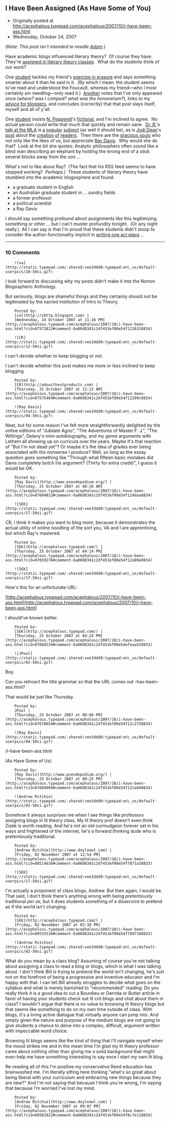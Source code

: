 ## I Have Been Assigned (As Have Some of You)

 * Originally posted at http://acephalous.typepad.com/acephalous/2007/10/i-have-been-ass.html
 * Wednesday, October 24, 2007



(_Note: This post isn't intended to needle [Adam](http://www.adamkotsko.com/)._)

Have academic blogs influenced literary theory?  Of course they have.  They're [assigned in literary theory classes](http://theoryandacademy.blogspot.com/2007/10/this-weeks-post-on-authorship-is-two.html).  What do the students think of our work?  

One [student](http://harrietsinquest.blogspot.com/) tackles my friend's [exercise in erasure](http://acephalous.typepad.com/acephalous/2007/10/grad-student-ho.html) and says something smarter about it than he said in it.  (By which I mean: the student seems to've read and understood the Foucault, whereas my friend—who I most certainly am needling—only read it.)  [Another](http://spencerfakesablog.blogspot.com/2007/10/ding-dong-authors-dead.html) notes that I've only appeared once (_where? was I comped? what was the honorarium?_), links to my [advice for bloggers](http://acephalous.typepad.com/acephalous/2007/10/how-to-be-a-blo.html), and concludes (correctly) that that post slays itself, myself and all of y'all.  

One [student](http://ozzman5150.blogspot.com/) insists [N. Pepperell](http://www.roughtheory.org/)'s [fictional](http://ozzman5150.blogspot.com/2007/10/foucault-and-author-function.html), and I'm inclined to agree.  No actual person could write that much that quickly and remain sane.  [Dr. B.](http://bitchphd.blogspot.com)'s [talk at the MLA](http://bitchphd.blogspot.com/2007/01/academic-blogging-part-ii.html) is [a](http://thisboatbelongstotheadmiral.blogspot.com/2007/10/so-author-has-died-continued-or-author.html) [popular](http://quincymccarthy.blogspot.com/2007/10/killing-off-sciptor.html) [subject](http://barrowmeacademy.blogspot.com/2007/10/bang-bang-thud-author-is-dead.html) (as well it should be), as is [Jodi Dean](http://jdeanicite.typepad.com/i\_cite/)'s [post](http://jdeanicite.typepad.com/i\_cite/2007/10/all-blogging-is.html) about the [creation](http://twentypercentofmygrade.blogspot.com/2007/10/part-2.html) [of](http://flyinggrayson.blogspot.com/2007/10/i-dont-believe-in-books-but-i-read-them.html) [readers](http://isnugglewithmyblankie.blogspot.com/2007/10/bang-bang-my-baby-shot-author-down.html).  Then there are the [gracious souls](http://theorythroughmyeyes.blogspot.com/) who not only like the likes of us, but appreciate [Ray Davis](http://www.pseudopodium.org/).  Why would she do that?  Look at the bit she quotes:
Analytic philosophers often sound like a blind man describing an
elephant by holding the wrong end of a stick several blocks away from
the zoo ...

What's not to like about Ray?  (The fact that his RSS feed seems to have stopped working?  _Perhaps_.)  These students of literary theory have stumbled into the academic blogosphere and found:

*   a graduate student in English
*   an Australian graduate student in ... sundry fields
*   a former professor
*   a political scientist
*   a Ray Davis

I should say something profound about assignments like this legitimizing something or other ... but I can't muster profundity tonight.  (Or any night really.)  All I can say is that I'm proud that these students didn't stoop to consider the author-functionality implicit in [writing one act plays](http://acephalous.typepad.com/acephalous/2005/11/my\_morning.html) ...

		

* * *

### 10 Comments 

		

                
[]()

	

		![va](http://static.typepad.com/.shared:vee3ddd0:typepad:en\_us/default-userpics/10-50si.gif)
	

	

		

I look forward to discussing why my posts didn't make it into the Norton Blogospheric Anthology.

But seriously, blogs are shameful things and they certainly should not be legitimated by the sacred institution of Intro to Theory.

	

		Posted by:
		[va](http://sbttp.blogspot.com) |
		[Wednesday, 24 October 2007 at 11:26 PM](http://acephalous.typepad.com/acephalous/2007/10/i-have-been-ass.html?cid=87572812#comment-6a00d8341c2df453ef00e54f1226318834)

[]()

	

		![CR](http://static.typepad.com/.shared:vee3ddd0:typepad:en\_us/default-userpics/12-50si.gif)
	

	

		

I can't decide whether to keep blogging or not. 

I can't decide whether this post makes me more or less inclined to keep blogging. 

	

		Posted by:
		[CR](http://adswithoutproducts.com) |
		[Thursday, 25 October 2007 at 12:12 AM](http://acephalous.typepad.com/acephalous/2007/10/i-have-been-ass.html?cid=87575464#comment-6a00d8341c2df453ef00e54f12299c8834)

[]()

	

		![Ray Davis](http://static.typepad.com/.shared:vee3ddd0:typepad:en\_us/default-userpics/04-50si.gif)
	

	

		

Neat, but for some reason I've felt more straightforwardly delighted by the online editions of "Jubilate Agno", "The Adventures of Master F. J.", "The Witlings", Delany's mini-autobiography, and my genre arguments with Lethem all showing up on curricula over the years. Maybe it's that reaction of "But I'm not dead yet"? Or maybe it's the idea of grades ever being associated with the nonsense I produce? Well, so long as the essay question goes something like "Through what fifteen basic mistakes did Davis completely botch his argument? (Thirty for extra credit)", I guess it would be OK.  


	

		Posted by:
		[Ray Davis](http://www.pseudopodium.org/) |
		[Thursday, 25 October 2007 at 08:26 AM](http://acephalous.typepad.com/acephalous/2007/10/i-have-been-ass.html?cid=87604012#comment-6a00d8341c2df453ef00e54f124daa8834)

[]()

	

		![SEK](http://static.typepad.com/.shared:vee3ddd0:typepad:en\_us/default-userpics/17-50si.gif)
	

	

		

CR, I think it makes you want to blog _more_, because it demonstrates the actual utility of online noodling of the sort you, VA and I are apprenticing, but which Ray's mastered.

	

		Posted by:
		[SEK](http://acephalous.typepad.com/) |
		[Thursday, 25 October 2007 at 04:14 PM](http://acephalous.typepad.com/acephalous/2007/10/i-have-been-ass.html?cid=87659276#comment-6a00d8341c2df453ef00e54f12a09e8834)

[]()

	

		![SEK](http://static.typepad.com/.shared:vee3ddd0:typepad:en\_us/default-userpics/17-50si.gif)
	

	

		

How's this for an unfortunate URL:

[http://acephalous.typepad.com/acephalous/2007/10/i-have-been-ass.html](http://acephalous.typepad.com/acephalous/2007/10/i-have-been-ass.html)

I should've known better.

	

		Posted by:
		[SEK](http://acephalous.typepad.com/) |
		[Thursday, 25 October 2007 at 04:24 PM](http://acephalous.typepad.com/acephalous/2007/10/i-have-been-ass.html?cid=87660234#comment-6a00d8341c2df453ef00e54efeaa528833)

[]()

	

		![JPool](http://static.typepad.com/.shared:vee3ddd0:typepad:en\_us/default-userpics/02-50si.gif)
	

	

		

Boy.  

Can you retroact the title grammar so that the URL comes out -has-been-ass.html?  

That would be just like Thursday.

	

		Posted by:
		JPool |
		[Thursday, 25 October 2007 at 08:04 PM](http://acephalous.typepad.com/acephalous/2007/10/i-have-been-ass.html?cid=87678654#comment-6a00d8341c2df453ef00e54f12c2738834)

[]()

	

		![Ray Davis](http://static.typepad.com/.shared:vee3ddd0:typepad:en\_us/default-userpics/04-50si.gif)
	

	

		

/i-have-been-ass.html

(As Have Some of Us)  


	

		Posted by:
		[Ray Davis](http://www.pseudopodium.org/) |
		[Thursday, 25 October 2007 at 09:25 PM](http://acephalous.typepad.com/acephalous/2007/10/i-have-been-ass.html?cid=87684960#comment-6a00d8341c2df453ef00e54f12ce848834)

[]()

	

		![Andrew Ritchie](http://static.typepad.com/.shared:vee3ddd0:typepad:en\_us/default-userpics/02-50si.gif)
	

	

		

Somehow it always surprises me when I see things like professors assigning blogs in lit theory class. My lit theory prof doesn't even think Zizek is worth reading. And he's not an old curmudgeon forever set in his ways and frightened of the internet, he's a forward thinking dude who is pretentiously traditional.

	

		Posted by:
		[Andrew Ritchie](http://www.doyleowl.com) |
		[Friday, 02 November 2007 at 12:54 PM](http://acephalous.typepad.com/acephalous/2007/10/i-have-been-ass.html?cid=88514616#comment-6a00d8341c2df453ef00e54f7871a38833)

[]()

	

		![SEK](http://static.typepad.com/.shared:vee3ddd0:typepad:en\_us/default-userpics/17-50si.gif)
	

	

		

I'm actually a proponent of class blogs, Andrew.  But then again, I would be.  That said, I don't think there's anything wrong with being pretentiously traditional _per se_, but it does students something of a disservice to pretend as if the world isn't changing.  

	

		Posted by:
		[SEK](http://acephalous.typepad.com/) |
		[Friday, 02 November 2007 at 03:38 PM](http://acephalous.typepad.com/acephalous/2007/10/i-have-been-ass.html?cid=88535516#comment-6a00d8341c2df453ef00e54f78973d8833)

[]()

	

		![Andrew Ritchie](http://static.typepad.com/.shared:vee3ddd0:typepad:en\_us/default-userpics/02-50si.gif)
	

	

		

What do you mean by a class blog? Assuming of course you're not talking about assigning a class to read a blog or blogs, which is what I was talking about. I don't think Bill is trying to pretend the world isn't changing, he's just not on the forefront of being a progressive and inventive educator and I'm happy with that. I can tell Bill already struggles to decide what goes on the syllabus and what is merely banished to "recommended" reading. Do you really think it is a good idea to cut a Bourdieu or Derrida or Butler article in favor of having your students check out lit crit blogs and chat about them in class? I wouldn't argue that there is no value to browsing lit theory blogs but that seems like something to do on my own time outside of class. With blogs, it's a living active dialogue that virtually anyone can jump into. And simply given the nature and purpose of the medium blogs are not going to give students a chance to delve into a complex, difficult, argument written with impeccable word choice. 

Browsing lit blogs seems like the kind of thing that I'll navigate myself when the mood strikes me and in the mean time I'm glad my lit theory professor cares about nothing other than giving me a solid background that might even help me have something interesting to say once I start my own lit blog. 

Re-reading all of this I'm positive my conservative Reed education has brainwashed me. I'm literally sitting here thinking "what's so great about being liberal with your curriculum and embracing new things because they are new?" And I'm not saying that because I think you're wrong, I'm saying that because I'm worried I've lost my mind.

	

		Posted by:
		[Andrew Ritchie](http://www.doyleowl.com) |
		[Friday, 02 November 2007 at 09:07 PM](http://acephalous.typepad.com/acephalous/2007/10/i-have-been-ass.html?cid=88562822#comment-6a00d8341c2df453ef00e54f8c7e118834)

		

        